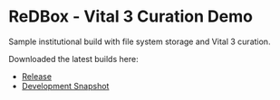 ReDBox - Vital 3 Curation Demo
======================

Sample institutional build with file system storage and Vital 3 curation.

Downloaded the latest builds here:

* [Release](http://dev.redboxresearchdata.com.au/nexus/service/local/artifact/maven/redirect?r=releases&g=com.googlecode.redbox-mint&a=redbox-vital3-curation-demo&v=LATEST&c=build&e=tar.gz)
* [Development Snapshot](http://dev.redboxresearchdata.com.au/nexus/service/local/artifact/maven/redirect?r=snapshots&g=com.googlecode.redbox-mint&a=redbox-vital3-curation-demo&v=LATEST&c=build&e=tar.gz)